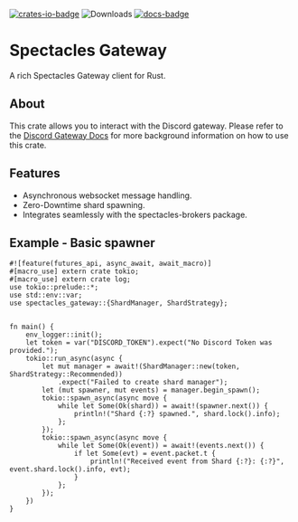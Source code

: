 [![crates-io-badge]][crates-io-link]
![Downloads](https://img.shields.io/crates/d/spectacles-gateway.svg?style=for-the-badge)
[![docs-badge]][docs-link]


# Spectacles Gateway
A rich Spectacles Gateway client for Rust.

## About
This crate allows you to interact with the Discord gateway. Please refer to the [Discord Gateway Docs](https://discordapp.com/developers/docs/topics/gateway) for more background information on how to use this crate.
## Features
- Asynchronous websocket message handling.
- Zero-Downtime shard spawning.
- Integrates seamlessly with the spectacles-brokers package.


## Example - Basic spawner
```rust,norun
#![feature(futures_api, async_await, await_macro)]
#[macro_use] extern crate tokio;
#[macro_use] extern crate log;
use tokio::prelude::*;
use std::env::var;
use spectacles_gateway::{ShardManager, ShardStrategy};


fn main() {
    env_logger::init();
    let token = var("DISCORD_TOKEN").expect("No Discord Token was provided.");
    tokio::run_async(async {
        let mut manager = await!(ShardManager::new(token, ShardStrategy::Recommended))
            .expect("Failed to create shard manager");
        let (mut spawner, mut events) = manager.begin_spawn();
        tokio::spawn_async(async move {
            while let Some(Ok(shard)) = await!(spawner.next()) {
                println!("Shard {:?} spawned.", shard.lock().info);
            };
        });
        tokio::spawn_async(async move {
            while let Some(Ok(event)) = await!(events.next()) {
                if let Some(evt) = event.packet.t {
                    println!("Received event from Shard {:?}: {:?}", event.shard.lock().info, evt);
                }
            };
        });
    })
}

```

[crates-io-link]: https://crates.io/crates/spectacles-gateway
[crates-io-badge]: https://img.shields.io/crates/v/spectacles-gateway.svg?style=for-the-badge
[docs-link]: https://docs.rs/spectacles-gateway
[docs-badge]: https://img.shields.io/badge/Documentation-docs.rs-red.svg?style=for-the-badge